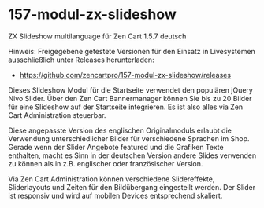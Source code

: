 # 157-modul-zx-slideshow
ZX Slideshow multilanguage für Zen Cart 1.5.7 deutsch

Hinweis: 
Freigegebene getestete Versionen für den Einsatz in Livesystemen ausschließlich unter Releases herunterladen:
* https://github.com/zencartpro/157-modul-zx-slideshow/releases

Dieses Slideshow Modul für die Startseite verwendet den populären jQuery Nivo Slider.
Über den Zen Cart Bannermanager können Sie bis zu 20 Bilder für eine Slideshow auf der Startseite integrieren. Es ist also alles via Zen Cart Administration steuerbar.

Diese angepasste Version des englischen Originalmoduls erlaubt die Verwendung unterschiedlicher Bilder für verschiedene Sprachen im Shop. 
Gerade wenn der Slider Angebote featured und die Grafiken Texte enthalten, macht es Sinn in der deutschen Version andere Slides verwenden zu können als in z.B. englischer oder französischer Version.

Via Zen Cart Administration können verschiedene Slidereffekte, Sliderlayouts und Zeiten für den Bildübergang eingestellt werden.
Der Slider ist responsiv und wird auf mobilen Devices entsprechend skaliert. 

